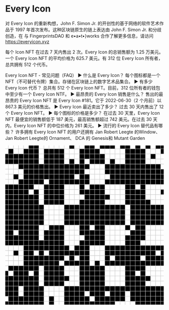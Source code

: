 # Every Icon

对 Every Icon 的重新构想，John F. Simon Jr. 的开创性的基于网络的软件艺术作品于 1997 年首次发布。这种区块链原生的链上表达由 John F. Simon Jr. 和分歧创造，在 与 FingerprintsDAO 和 e•a•t•}works 合作了解更多信息，请访问 https://everyicon.xyz

每个 Icon NFT 在过去 7 天内售出 2 次。Every Icon 的总销售额为 1.25 万美元。一个 Every Icon NFT 的平均价格为 625.7 美元。有 312 位 Every Icon 所有者，总共拥有 512 个代币。

Every Icon NFT - 常见问题（FAQ）
▶ 什么是 Every Icon？
每个图标都是一个 NFT（不可替代令牌）集合。存储在区块链上的数字艺术品集合。
▶ 有多少 Every Icon 代币？
总共有 512 个 Every Icon NFT。目前，312 位所有者的钱包中至少有一个 Every Icon NTF。
▶ 最昂贵的 Every Icon 销售是什么？
售出的最昂贵的 Every Icon NFT 是 Every Icon #181。它于 2022-06-30（2 个月前）以 867.3 美元的价格售出。
▶ Every Icon 最近卖出了多少？
过去 30 天内售出了 12 个 Every Icon NFT。
▶ 每个图标的价格是多少？
在过去 30 天里，Every Icon NFT 最便宜的销售额低于 187 美元，最高销售额超过 742 美元。在过去 30 天内，Every Icon NFT 的中位价格为 261 美元。
▶ 流行的 Every Icon 替代品有哪些？
许多拥有 Every Icon NFT 的用户还拥有 Jan Robert Leegte 的Window、Jan Robert Leegte的 Ornament、 DCA 的 Genesis和 Mutant Garden

![NFT](微信截图_20220903175715.png)
